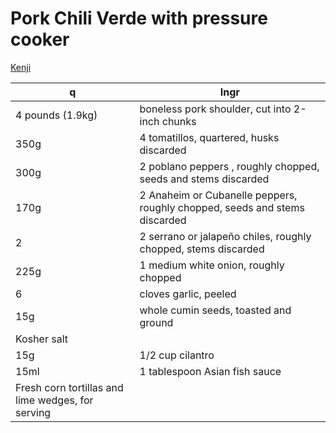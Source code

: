 # Pork Chili Verde with pressure cooker

[Kenji](https://www.youtube.com/watch?v=dWahOcena70)


q | Ingr
--- | ---
4 pounds (1.9kg) | boneless pork shoulder, cut into 2-inch chunks
350g | 4 tomatillos, quartered, husks discarded
300g | 2 poblano peppers , roughly chopped, seeds and stems discarded
170g | 2 Anaheim or Cubanelle peppers, roughly chopped, seeds and stems discarded
2  | 2 serrano or jalapeño chiles, roughly chopped, stems discarded
225g | 1 medium white onion, roughly chopped
6 | cloves garlic, peeled
15g | whole cumin seeds, toasted and ground
 | Kosher salt
15g | 1/2 cup cilantro
15ml | 1 tablespoon Asian fish sauce
 | Fresh corn tortillas and lime wedges, for serving



